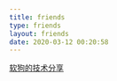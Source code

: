 ```yaml
---
title: friends
type: friends
layout: friends
date: 2020-03-12 00:20:58
---
```


[软狗的技术分享](http://codelover.link/)